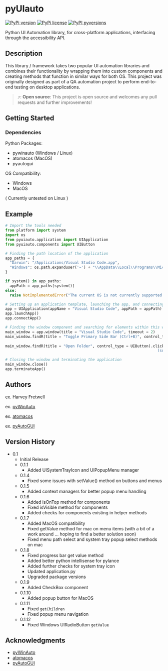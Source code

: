 # pyUIauto

[![PyPi version](https://badgen.net/pypi/v/pyuiauto/)](https://pypi.org/project/pyuiauto/)
[![PyPi license](https://badgen.net/pypi/license/pyuiauto/)](https://pypi.org/project/pyuiauto/)
[![PyPI pyversions](https://img.shields.io/pypi/pyversions/pyuiauto.svg)](https://pypi.python.org/pypi/pyuiauto/)


<!--| Tests       | Status                                                                                                                  |
| :---------- | :---------------------------------------------------------------------------------------------------------------------: |
| Development | ![Development Tests](https://github.com/harveyf2801/pyUIauto/actions/workflows/run_dev_tests.yml/badge.svg?branch=main)       |
| Build       | ![Build Tests](https://github.com/harveyf2801/pyUIauto/actions/workflows/build_wheel.yml/badge.svg?branch=main) |-->

Python UI Automation library, for cross-platform applications, interfacing through the accessibility API.

## Description

This library / framework takes two popular UI automation libraries and combines their functionality by wrapping them into custom components and creating methods that function in similar ways for both OS. This project was originally designed as part of a QA automation project to perform end-to-end testing on desktop applications.

> ⤴️: **Open source**: This project is open source and welcomes any pull requests and further improvements!

## Getting Started

### Dependencies

Python Packages:

- pywinauto (Windows / Linux)
- atomacos (MacOS)
- pyautogui

OS Compatibility:

- Windows
- MacOS

( Currently untested on Linux )

## Example

```python
# Import the tools needed
from platform import system
import os
from pyuiauto.application import UIApplication
from pyuiauto.components import UIButton

# Finding the path location of the application
app_paths = {
  "Darwin": "/Applications/Visual Studio Code.app",
  "Windows": os.path.expanduser('~') + "\\AppData\\Local\\Programs\\Microsoft VS Code\\Code.exe"
}

if system() in app_paths:
  appPath = app_paths[system()]
else:
  raise NotImplementedError("The current OS is not currently supported: " + system())

# Setting up an application template, launching the app, and connecting to it
app = UIApplication(appName = "Visual Studio Code", appPath = appPath)
app.launchApp()
app.connectApp()

# Finding the window component and searching for elements within this window component
main_window = app.window(title = "Visual Studio Code", timeout = 2)
main_window.findR(title = "Toggle Primary Side Bar (Ctrl+B)", control_type = UIButton).press() '''  press will invoke a button without manually moving the mouse and clicking it 
                                                                                          (a button could be invoked even if it isn't currently visible)  '''
main_window.findR(title = "Open Folder", control_type = UIButton).click() ''' however, click will move the mouse to the button location and click it
                                                                    (sometimes this can be more reliable) '''

# Closing the window and terminating the application
main_window.close()
app.terminateApp()
```

## Authors

ex. Harvey Fretwell

ex. [pyWinAuto](https://github.com/pywinauto/pywinauto/tree/master)

ex. [atomacos](https://github.com/daveenguyen/atomacos)

ex. [pyAutoGUI](https://github.com/asweigart/pyautogui)

## Version History

- 0.1
  - Initial Release
  - 0.1.1
    - Added UISystemTrayIcon and UIPopupMenu manager
  - 0.1.4
    - Fixed some issues with setValue() method on buttons and menus
  - 0.1.5
    - Added context managers for better popup menu handling
  - 0.1.6
    - Added isOnTop method for components
    - Fixed isVisible method for components
    - Added checks for components existing in helper methods
  - 0.1.7
    - Added MacOS compatibility
    - Fixed getValue method for mac on menu items (with a bit of a work around ... hoping to find a better solution soon)
    - Fixed menu path select and system tray popup select methods on mac
  - 0.1.8
    - Fixed progress bar get value method
    - Added better python intellisense for pylance
    - Added further checks for system tray icon
    - Updated application.py
    - Upgraded package versions
  - 0.1.9
    - Added CheckBox component
  - 0.1.10
    - Added popup button for MacOS
  - 0.1.11
    - Fixed `getChildren`
    - Fixed popup menu navigation
  - 0.1.12
    - Fixed Windows UIRadioButton `getValue`

## Acknowledgments

- [pyWinAuto](https://github.com/pywinauto/pywinauto/tree/master)
- [atomacos](https://github.com/daveenguyen/atomacos)
- [pyAutoGUI](https://github.com/asweigart/pyautogui)

